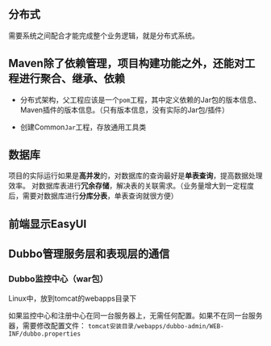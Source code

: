 ## 分布式
需要系统之间配合才能完成整个业务逻辑，就是分布式系统。

## Maven除了依赖管理，项目构建功能之外，还能对工程进行聚合、继承、依赖

- 分布式架构，父工程应该是一个`pom`工程，其中定义依赖的Jar包的版本信息、Maven插件的版本信息。（只有版本信息，没有实际的Jar包/插件）

- 创建Common`Jar`工程，存放通用工具类

## 数据库
项目的实际运行如果是**高并发**的，对数据库的查询最好是**单表查询**，提高数据处理效率。
对数据库表进行**冗余存储**，解决表的关联需求。（业务量增大到一定程度后，需要对数据库进行**分库分表**，单表查询就很方便）

## 前端显示EasyUI


## Dubbo管理服务层和表现层的通信


### Dubbo监控中心（war包）
Linux中，放到tomcat的webapps目录下

如果监控中心和注册中心在同一台服务器上，无需任何配置。如果不在同一台服务器，需要修改配置文件：
`tomcat安装目录/webapps/dubbo-admin/WEB-INF/dubbo.properties`





	

